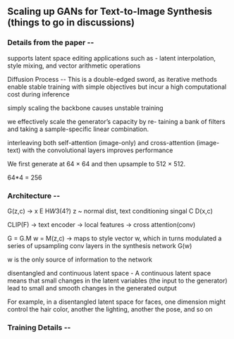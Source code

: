 ## Scaling up GANs for Text-to-Image Synthesis (things to go in discussions)

### Details from the paper -- 
supports latent space editing applications such as - latent interpolation, style mixing, and vector arithmetic operations

Diffusion Process --
This is a double-edged sword, as iterative methods enable stable training with simple objectives but incur a high computational cost during inference

simply scaling the backbone causes unstable training

we effectively scale the generator’s capacity by re-
taining a bank of filters and taking a sample-specific linear
combination.

interleaving both
self-attention (image-only) and cross-attention (image-text)
with the convolutional layers improves performance

We first generate at 64 × 64 and then upsample to
512 × 512. 

64*4 = 256

### Architecture --
G(z,c) -> x E H*W*3(4?) z ~ normal dist, text conditioning singal C
D(x,c) 


CLIP(F) -> text encoder -> local features -> cross attention(conv)


G = G.M
w = M(z,c) -> maps to style vector w, which in turns modulated a series of upsampling conv layers in the synthesis network G(w)

w is the only source of information to the network 

disentangled and continuous latent space - A continuous latent space means that small changes in the latent variables (the input to the generator) lead to small and smooth changes in the generated output

For example, in a disentangled latent space for faces, one dimension might control the hair color, another the lighting, another the pose, and so on


### Training Details -- 
